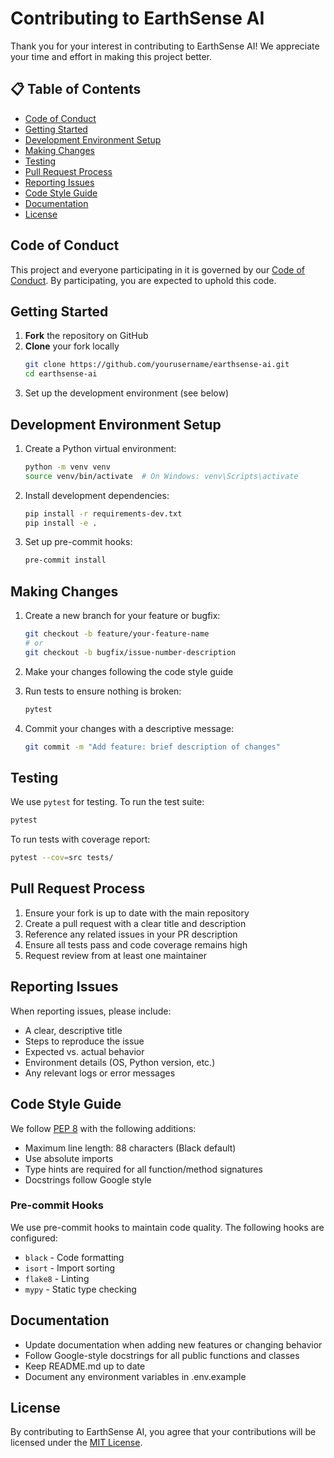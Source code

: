 # Contributing to EarthSense AI

Thank you for your interest in contributing to EarthSense AI! We appreciate your time and effort in making this project better.

## 📋 Table of Contents

- [Code of Conduct](#code-of-conduct)
- [Getting Started](#getting-started)
- [Development Environment Setup](#development-environment-setup)
- [Making Changes](#making-changes)
- [Testing](#testing)
- [Pull Request Process](#pull-request-process)
- [Reporting Issues](#reporting-issues)
- [Code Style Guide](#code-style-guide)
- [Documentation](#documentation)
- [License](#license)

## Code of Conduct

This project and everyone participating in it is governed by our [Code of Conduct](CODE_OF_CONDUCT.md). By participating, you are expected to uphold this code.

## Getting Started

1. **Fork** the repository on GitHub
2. **Clone** your fork locally
   ```bash
   git clone https://github.com/yourusername/earthsense-ai.git
   cd earthsense-ai
   ```
3. Set up the development environment (see below)

## Development Environment Setup

1. Create a Python virtual environment:
   ```bash
   python -m venv venv
   source venv/bin/activate  # On Windows: venv\Scripts\activate
   ```

2. Install development dependencies:
   ```bash
   pip install -r requirements-dev.txt
   pip install -e .
   ```

3. Set up pre-commit hooks:
   ```bash
   pre-commit install
   ```

## Making Changes

1. Create a new branch for your feature or bugfix:
   ```bash
   git checkout -b feature/your-feature-name
   # or
   git checkout -b bugfix/issue-number-description
   ```

2. Make your changes following the code style guide

3. Run tests to ensure nothing is broken:
   ```bash
   pytest
   ```

4. Commit your changes with a descriptive message:
   ```bash
   git commit -m "Add feature: brief description of changes"
   ```

## Testing

We use `pytest` for testing. To run the test suite:

```bash
pytest
```

To run tests with coverage report:

```bash
pytest --cov=src tests/
```

## Pull Request Process

1. Ensure your fork is up to date with the main repository
2. Create a pull request with a clear title and description
3. Reference any related issues in your PR description
4. Ensure all tests pass and code coverage remains high
5. Request review from at least one maintainer

## Reporting Issues

When reporting issues, please include:

- A clear, descriptive title
- Steps to reproduce the issue
- Expected vs. actual behavior
- Environment details (OS, Python version, etc.)
- Any relevant logs or error messages

## Code Style Guide

We follow [PEP 8](https://www.python.org/dev/peps/pep-0008/) with the following additions:

- Maximum line length: 88 characters (Black default)
- Use absolute imports
- Type hints are required for all function/method signatures
- Docstrings follow Google style

### Pre-commit Hooks

We use pre-commit hooks to maintain code quality. The following hooks are configured:

- `black` - Code formatting
- `isort` - Import sorting
- `flake8` - Linting
- `mypy` - Static type checking

## Documentation

- Update documentation when adding new features or changing behavior
- Follow Google-style docstrings for all public functions and classes
- Keep README.md up to date
- Document any environment variables in .env.example

## License

By contributing to EarthSense AI, you agree that your contributions will be licensed under the [MIT License](LICENSE).
